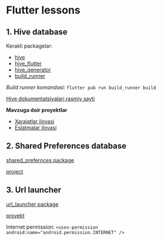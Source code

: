 # Flutter lessons

## 1. Hive database
Kerakli packagelar:

- [hive](https://pub.dev/packages/hive)
- [hive_flutter](https://pub.dev/packages/hive_flutter)
- [hive_generator](https://pub.dev/packages/hive_generator)
- [build_runner](https://pub.dev/packages/build_runner)

*Build runner komandasi*: ```flutter pub run build_runner build```

[Hive dokumentatsiyalari rasmiy sayti](https://docs.hivedb.dev/#/)

**Mavzuga doir proyektlar**
- [Xarajatlar ilovasi](https://github.com/qahor0v/flutter_with_me/tree/master/my_expenses)
- [Eslatmalar ilovasi](https://github.com/qahor0v/flutter_with_me/tree/master/hive_db)

## 2. Shared Preferences database
[shared_prefernces package](https://pub.dev/packages/shared_preferences)

[project](https://github.com/qahor0v/Flutter-Lessons/tree/master/shared_preference_lesson)


## 3. Url launcher
[url_launcher package](https://pub.dev/packages/url_launcher)

[proyekt](https://github.com/qahor0v/Flutter-Lessons/tree/master/url_launcher_lesson)

Internet permission: ``` <uses-permission android:name="android.permission.INTERNET" /> ```





